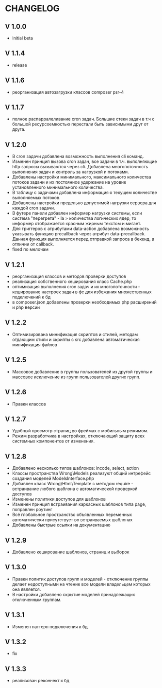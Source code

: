 CHANGELOG
=========

V 1.0.0
-------
 - Initial beta

 V 1.1.4
------- 
 - release

 V 1.1.6
-------
 - реорганизация автозагрузки классов composer psr-4

 V 1.1.7
-------
 - полное распарралеливание cron задач. Большие стеки задач в т.ч с большой ресурсоемкостью перестали быть зависимыми друг от друга.

 V 1.2.0
-------
 - В cron задачи добавлена возможность выполнения cli команд.
 - Изменен принцип вызова cron задач, все задачи в т.ч. выполняющие http запросы вызываются через cli. Добавлена многопоточность выполнения задач и контроль за нагрузкой и потоками.
 - Добавлены настройки минимального, максимального количества потоков задачи и их постоянное удержание на уровне установленного минимального количества.
 - В таблицу с задачами добавлена информация о текущем количестве выполняемых потоков.
 - Добавлены настройки предельно допустимой нагрузки сервера для каждой cron задачи.
 - В футере панели добавлен информер нагрузки системы, если система "перегрета" - la > количества логических ядер, то информер отображается красным жирным текстом и мигает.
 - Для триггеров с атрибутами data-action добавлена возможность указывать функцию precallback через атрибут data-precallback. Данная функция выполняется перед отправкой запроса в бекенд, в отличии от callback.
 - fixed по мелочам

V 1.2.1
-------
- реорганизация классов и методов проверки доступов
- реализация собственного кеширования класс Cache.php
- оптимизация выполнения cron задач и их многопоточности - кеширование настроек задач в фс для избежания множественных подключений к бд
- в composer.json добавлены проверки необходимых php расширений и php версии

V 1.2.2
-------
- Оптимизирована минификация скриптов и стилей, методам отдающим стили и скрипты с src добавлена автоматическая минификация файлов

V 1.2.5
-------
- Массовое добавление в группы пользователей из другой группы и массовое исключение из групп пользователей других групп.

V 1.2.6
-------
- Правки классов

V 1.2.7
-------
- Удобный просмотр страниц во фреймах с мобильным режимом.
- Режим разработчика в настройках, отключающий защиту всех системных компонентов от изменения.

V 1.2.8
-------
- Добавлено несколько типов шаблонов: incode, select, action
- Классы пространства Wrong\Models реализуют общий интрефейс создания моделей ModelsInterface.php
- Добавлен класс Wrong\Html\Template с методом require - встраивание любого шаблона с автоматической проверкой доступов
- Изменены политики доступов для шаблонов
- Изменен принцип встраивания каркасных шаблонов типа page, поправлен роутинг
- Всё глобальное пространство объявленных переменных автоматически присутствует во встраиваемых шаблонах
- Добавлены быстрые ссылки на документацию

V 1.2.9
-------
- Добавлено кеширование шаблонов, страниц и выборок

V 1.3.0
-------
- Правки политик доступов групп и моделей - отключение группы делает недоступными на чтение все модели владельцем которых она является.
- В настройки добавлено скрытие моделей принадлежащих отключенным группам.

V 1.3.1
-------
- Изменен паттерн подключения к бд

V 1.3.2
-------
- fix

V 1.3.3
-------
- реализован реконнект к бд
